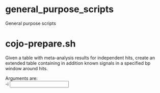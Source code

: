 # general_purpose_scripts
General purpose scripts
# cojo-prepare.sh

Given a table with meta-analysis results for independent hits, create an extended table 
containing in addition known signals in a specified bp window around hits.

Arguments are:  
-i <input table>

